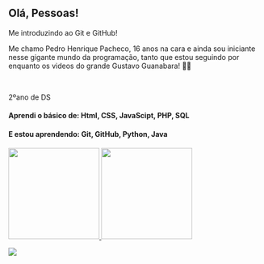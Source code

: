 ## Olá, Pessoas!
 <p>Me introduzindo ao Git e GitHub!</p>

 <p>Me chamo Pedro Henrique Pacheco, 16 anos na cara e ainda sou iniciante nesse gigante mundo da programação, tanto que estou seguindo por enquanto os videos do grande Gustavo Guanabara! 🙌🙌</p><br>
 <p> 2ºano de DS <p>

 <h4>Aprendi o básico de: Html, CSS, JavaScipt, PHP, SQL</h4>
 <h4>E estou aprendendo: Git, GitHub, Python, Java</h4>

 <div>
 <a href="https://github.com/PHPTheDev">
 <img height="180em" src="https://github-readme-stats.vercel.app/api?username=PedroPachecodev&show_icons=true&theme=dark&include_all_commits=true&count_private=true"/>
 <img height="180em" src="https://github-readme-stats.vercel.app/api/top-langs/?username=PedroPachecodev&layout=compact&langs_count=7&theme=dark"/>
 </div>

 <a href="https://www.linkedin.com/in/pedro-henrique-pacheco-128746265/" target="_blank"><img src="https://img.shields.io/badge/-LinkedIn-%230077B5?style=for-the-badge&logo=linkedin&logoColor=white"></a>

